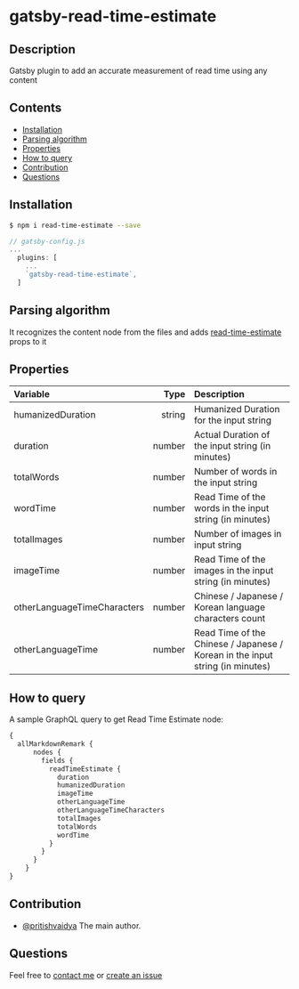 # gatsby-read-time-estimate

## Description
Gatsby plugin to add an accurate measurement of read time using any content

## Contents
- [Installation](#installation)
- [Parsing algorithm](#parsing-algorithm)
- [Properties](#properties)
- [How to query](#how-to-query)
- [Contribution](#contribution)
- [Questions](#questions)

## Installation
```bash
$ npm i read-time-estimate --save
```

```js
// gatsby-config.js
...
  plugins: [
    ...
    `gatsby-read-time-estimate`,
  ]

```

## Parsing algorithm

It recognizes the content node from the files and adds [read-time-estimate](https://github.com/pritishvaidya/read-time-estimate#output) props to it

## Properties
| Variable  | Type | Description  |
| :------------ | ---------------: | :---------------|
| humanizedDuration | string | Humanized Duration for the input string |
| duration | number | Actual Duration of the input string (in minutes) |
| totalWords | number | Number of words in the input string |
| wordTime | number | Read Time of the words in the input string (in minutes) |
| totalImages | number | Number of images in input string |
| imageTime | number | Read Time of the images in the input string (in minutes) |
| otherLanguageTimeCharacters | number | Chinese / Japanese / Korean language characters count |
| otherLanguageTime | number | Read Time of the Chinese / Japanese / Korean in the input string (in minutes) |

## How to query

A sample GraphQL query to get Read Time Estimate node:

```graphql
{
  allMarkdownRemark {
      nodes {
        fields {
          readTimeEstimate {
            duration
            humanizedDuration
            imageTime
            otherLanguageTime
            otherLanguageTimeCharacters
            totalImages
            totalWords
            wordTime
          }
        }
      }
    }
}
```

## Contribution

- [@pritishvaidya](mailto:contact@pritishvaidya.dev) The main author.

## Questions

Feel free to [contact me](mailto:contact@pritishvaidya.dev) or [create an issue](https://github.com/pritishvaidya/gatsby-read-time-estimate/issues/new)
